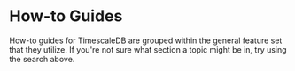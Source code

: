 # How-to Guides

How-to guides for TimescaleDB are grouped within the general feature set
that they utilize. If you're not sure what section a topic might be in, try using
the search above.
